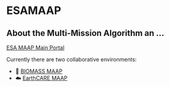 # ESAMAAP

## About the Multi-Mission Algorithm an ... 

[ESA MAAP Main Portal](https://portal.maap.eo.esa.int/)

Currently there are two collaborative environments: 
- 🌳 [BIOMASS MAAP](https://portal.maap.eo.esa.int/biomass/)
- ☁️ [EarthCARE MAAP](https://portal.maap.eo.esa.int/earthcare/)



